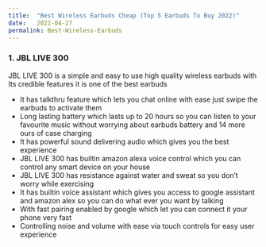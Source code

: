 ```yaml
---
title:  "Best Wireless Earbuds Cheap (Top 5 Earbuds To Buy 2022)"
date:   2022-04-27
permalink: Best-Wireless-Earbuds
---
```









### 1. JBL LIVE 300

JBL LIVE 300 is a simple and easy to use high quality wireless earbuds  with Its credible features it is one of the best earbuds 

* It has talkthru feature which lets you chat online with ease just swipe the earbuds to activate them
* Long lasting battery which lasts up to 20 hours so you can listen to your favourite music without worrying about earbuds battery and 14 more ours of case charging  
* It has powerful sound delivering audio which gives you the best experience
* JBL LIVE 300  has builtin amazon alexa voice control which you can control any smart device on your house
* JBL LIVE 300 has resistance against water and sweat so you don’t worry while exercising 
* It has builtin voice assistant which gives you access to google assistant and amazon alex so you can do what ever you want by talking
* With fast pairing enabled by google which let you can connect it your phone very fast
* Controlling noise and volume with ease via touch controls for easy user experience


